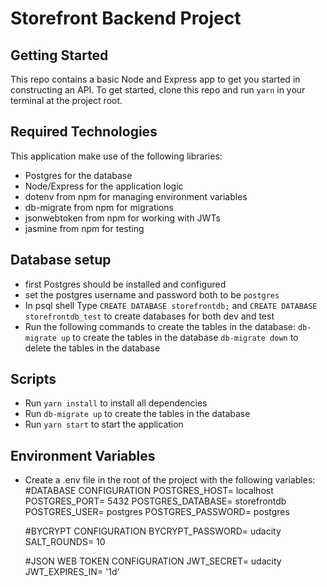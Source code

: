# Storefront Backend Project

## Getting Started

This repo contains a basic Node and Express app to get you started in constructing an API. To get started, clone this repo and run `yarn` in your terminal at the project root.

## Required Technologies
This application make use of the following libraries:
- Postgres for the database
- Node/Express for the application logic
- dotenv from npm for managing environment variables
- db-migrate from npm for migrations
- jsonwebtoken from npm for working with JWTs
- jasmine from npm for testing

## Database setup
- first Postgres should be installed and configured
- set the postgres username and password both to be `postgres`
- In psql shell Type ```CREATE DATABASE storefrontdb;``` and ```CREATE DATABASE storefrontdb_test``` to create databases for both dev and test
- Run the following commands to create the tables in the database:
```db-migrate up``` to create the tables in the database
```db-migrate down``` to delete the tables in the database

## Scripts
- Run ```yarn install``` to install all dependencies
- Run ```db-migrate up``` to create the tables in the database
- Run ```yarn start``` to start the application

## Environment Variables
- Create a .env file in the root of the project with the following variables:
    #DATABASE CONFIGURATION
    POSTGRES_HOST= localhost
    POSTGRES_PORT= 5432
    POSTGRES_DATABASE= storefrontdb
    POSTGRES_USER= postgres
    POSTGRES_PASSWORD= postgres

    #BYCRYPT CONFIGURATION
    BYCRYPT_PASSWORD= udacity
    SALT_ROUNDS= 10

    #JSON WEB TOKEN CONFIGURATION
    JWT_SECRET= udacity
    JWT_EXPIRES_IN= '1d'
